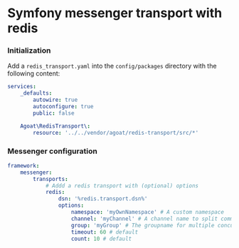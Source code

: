 # Symfony messenger transport with redis


### Initialization

Add a `redis_transport.yaml` into the `config/packages` directory with the following content:

```yaml
services:
    _defaults:
        autowire: true
        autoconfigure: true
        public: false

    Agoat\RedisTransport\:
        resource: '../../vendor/agoat/redis-transport/src/*'
```


### Messenger configuration 

```yaml
framework:
    messenger:
        transports:
            # Addd a redis transport with (optional) options
            redis:
                dsn: '%redis.transport.dsn%'
                options:
                    namespace: 'myOwnNamespace' # A custom namespace
                    channel: 'myChannel' # A channel name to split communication
                    group: 'myGroup' # The groupname for multiple concurrent worker
                    timeout: 60 # default
                    count: 10 # default          
```
